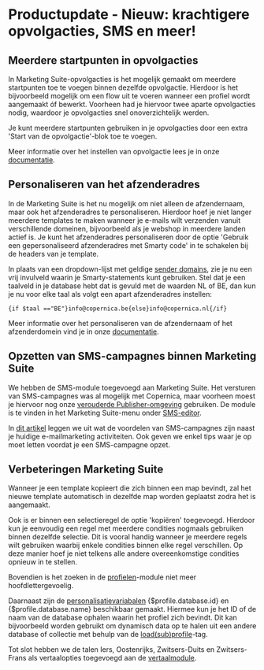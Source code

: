 # Productupdate - Nieuw: krachtigere opvolgacties, SMS en meer!

## Meerdere startpunten in opvolgacties
In Marketing Suite-opvolgacties is het mogelijk gemaakt om meerdere startpunten toe te voegen binnen dezelfde opvolgactie. Hierdoor is het bijvoorbeeld mogelijk om een flow uit te voeren wanneer een profiel wordt aangemaakt óf bewerkt. Voorheen had je hiervoor twee aparte opvolgacties nodig, waardoor je opvolgacties snel onoverzichtelijk werden.

Je kunt meerdere startpunten gebruiken in je opvolgacties door een extra 'Start van de opvolgactie'-blok toe te voegen.

Meer informatie over het instellen van opvolgactie lees je in onze [documentatie](https://www.copernica.com/nl/documentation/email-editor-followups).

## Personaliseren van het afzenderadres
In de Marketing Suite is het nu mogelijk om niet alleen de afzendernaam, maar ook het afzenderadres te personaliseren. Hierdoor hoef je niet langer meerdere templates te maken wanneer je e-mails wilt verzenden vanuit verschillende domeinen, bijvoorbeeld als je webshop in meerdere landen actief is. Je kunt het afzenderadres personaliseren door de optie 'Gebruik een gepersonaliseerd afzenderadres met Smarty code' in te schakelen bij de headers van je template.

In plaats van een dropdown-lijst met geldige [sender domains](https://ms.copernica.com/#/admin/account/senderdomains), zie je nu een vrij invulveld waarin je Smarty-statements kunt gebruiken. Stel dat je een taalveld in je database hebt dat is gevuld met de waarden NL of BE, dan kun je nu voor elke taal als volgt een apart afzenderadres instellen:

    {if $taal =="BE"}info@copernica.be{else}info@copernica.nl{/if}

Meer informatie over het personaliseren van de afzendernaam of het afzenderdomein vind je in onze [documentatie](https://www.copernica.com/nl/documentation/email-editor-headers#essentiele-headers).

## Opzetten van SMS-campagnes binnen Marketing Suite
We hebben de SMS-module toegevoegd aan Marketing Suite. Het versturen van SMS-campagnes was al mogelijk met Copernica, maar voorheen moest je hiervoor nog onze [verouderde Publisher-omgeving](https://www.copernica.com/nl/blog/post/stap-nu-over-van-publisher-naar-marketing-suite) gebruiken. De module is te vinden in het Marketing Suite-menu onder [SMS-editor](https://ms.copernica.com/#/mobile).

In [dit artikel](https://www.copernica.com/nl/blog/post/opzetten-van-sms-campagnes-binnen-marketing-suite) leggen we uit wat de voordelen van SMS-campagnes zijn naast je huidige e-mailmarketing activiteiten. Ook geven we enkel tips waar je op moet letten voordat je een SMS-campagne opzet.

## Verbeteringen Marketing Suite
Wanneer je een template kopieert die zich binnen een map bevindt, zal het nieuwe template automatisch in dezelfde map worden geplaatst zodra het is aangemaakt.

Ook is er binnen een selectieregel de optie 'kopiëren' toegevoegd. Hierdoor kun je eenvoudig een regel met meerdere condities nogmaals gebruiken binnen dezelfde selectie. Dit is vooral handig wanneer je meerdere regels wilt gebruiken waarbij enkele condities binnen elke regel verschillen. Op deze manier hoef je niet telkens alle andere overeenkomstige condities opnieuw in te stellen.

Bovendien is het zoeken in de [profielen](https://ms.copernica.com/#/profiles)-module niet meer hoofdlettergevoelig.

Daarnaast zijn de [personalisatievariabalen](https://www.copernica.com/nl/documentation/publisher-personalization-variables) {$profile.database.id} en {$profile.database.name} beschikbaar gemaakt. Hiermee kun je het ID of de naam van de database ophalen waarin het profiel zich bevindt. Dit kan bijvoorbeeld worden gebruikt om dynamisch data op te halen uit een andere database of collectie met behulp van de [load(sub)profile](https://www.copernica.com/nl/documentation/loadprofile-and-loadsubprofile)-tag.

Tot slot hebben we de talen Iers, Oostenrijks, Zwitsers-Duits en Zwitsers-Frans als vertaalopties toegevoegd aan de [vertaalmodule](https://www.copernica.com/nl/documentation/multi-language).
